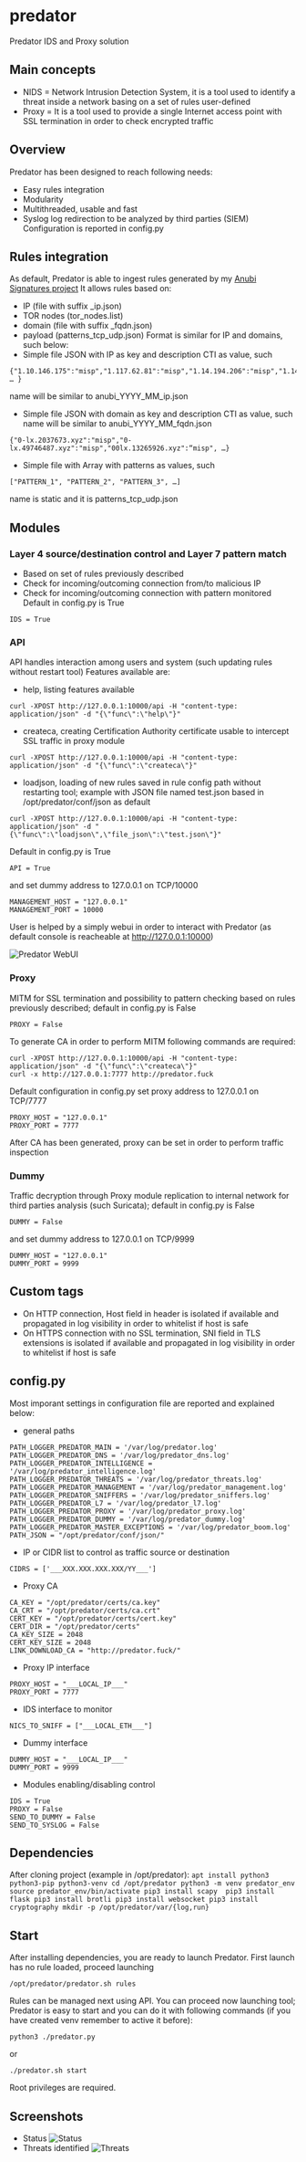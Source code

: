 # predator
Predator IDS and Proxy solution

## Main concepts
* NIDS = Network Intrusion Detection System, it is a tool used to identify a threat inside a network basing on a set of rules user-defined
* Proxy = It is a tool used to provide a single Internet access point with SSL termination in order to check encrypted traffic

## Overview
Predator has been designed to reach following needs:
* Easy rules integration
* Modularity
* Multithreaded, usable and fast
* Syslog log redirection to be analyzed by third parties (SIEM)
Configuration is reported in config.py

## Rules integration
As default, Predator is able to ingest rules generated by my [Anubi Signatures project](https://github.com/kavat/anubi-signatures)
It allows rules based on:
* IP (file with suffix _ip.json)
* TOR nodes (tor_nodes.list)
* domain (file with suffix _fqdn.json)
* payload (patterns_tcp_udp.json)
Format is similar for IP and domains, such below:
* Simple file JSON with IP as key and description CTI as value, such
```
{"1.10.146.175":"misp","1.117.62.81":"misp","1.14.194.206":"misp","1.14.206.72":"misp", … }
```
name will be similar to anubi_YYYY_MM_ip.json
* Simple file JSON with domain as key and description CTI as value, such
name will be similar to anubi_YYYY_MM_fqdn.json
```
{"0-lx.2037673.xyz":"misp","0-lx.49746487.xyz":"misp","00lx.13265926.xyz":“misp", …}
```
* Simple file with Array with patterns as values, such
```
["PATTERN_1", "PATTERN_2", "PATTERN_3", …] 
```
name is static and it is patterns_tcp_udp.json

## Modules
### Layer 4 source/destination control and Layer 7 pattern match
* Based on set of rules previously described
* Check for incoming/outcoming connection from/to malicious IP
* Check for incoming/outcoming connection with pattern monitored
Default in config.py is True
```
IDS = True
```
### API
API handles interaction among users and system (such updating rules without restart tool)
Features available are:
* help, listing features available
```
curl -XPOST http://127.0.0.1:10000/api -H "content-type: application/json" -d "{\"func\":\"help\"}"
```
* createca, creating Certification Authority certificate usable to intercept SSL traffic in proxy module
```
curl -XPOST http://127.0.0.1:10000/api -H "content-type: application/json" -d "{\"func\":\"createca\"}"
```
* loadjson, loading of new rules saved in rule config path without restarting tool; example with JSON file named test.json based in /opt/predator/conf/json as default
```
curl -XPOST http://127.0.0.1:10000/api -H "content-type: application/json" -d "{\"func\":\"loadjson\",\"file_json\":\"test.json\"}"
```
Default in config.py is True
```
API = True
```
and set dummy address to 127.0.0.1 on TCP/10000
```
MANAGEMENT_HOST = "127.0.0.1"
MANAGEMENT_PORT = 10000
```
User is helped by a simply webui in order to interact with Predator (as default console is reacheable at http://127.0.0.1:10000)

![Predator WebUI](screenshots/api.png)
### Proxy
MITM for SSL termination and possibility to pattern checking based on rules previously described; default in config.py is False
```
PROXY = False
```
To generate CA in order to perform MITM following commands are required:
```
curl -XPOST http://127.0.0.1:10000/api -H "content-type: application/json" -d "{\"func\":\"createca\"}"
curl -x http://127.0.0.1:7777 http://predator.fuck
```
Default configuration in config.py set proxy address to 127.0.0.1 on TCP/7777
```
PROXY_HOST = "127.0.0.1"
PROXY_PORT = 7777
```
After CA has been generated, proxy can be set in order to perform traffic inspection
### Dummy
Traffic decryption through Proxy module replication to internal network for third parties analysis (such Suricata); default in config.py is False
```
DUMMY = False
```
and set dummy address to 127.0.0.1 on TCP/9999
```
DUMMY_HOST = "127.0.0.1"
DUMMY_PORT = 9999
```
## Custom tags
* On HTTP connection, Host field in header is isolated if available and propagated in log visibility in order to whitelist if host is safe
* On HTTPS connection with no SSL termination, SNI field in TLS extensions is isolated if available and propagated in log visibility in order to whitelist if host is safe

## config.py
Most imporant settings in configuration file are reported and explained below:
* general paths
```
PATH_LOGGER_PREDATOR_MAIN = '/var/log/predator.log'
PATH_LOGGER_PREDATOR_DNS = '/var/log/predator_dns.log'
PATH_LOGGER_PREDATOR_INTELLIGENCE = '/var/log/predator_intelligence.log'
PATH_LOGGER_PREDATOR_THREATS = '/var/log/predator_threats.log'
PATH_LOGGER_PREDATOR_MANAGEMENT = '/var/log/predator_management.log'
PATH_LOGGER_PREDATOR_SNIFFERS = '/var/log/predator_sniffers.log'
PATH_LOGGER_PREDATOR_L7 = '/var/log/predator_l7.log'
PATH_LOGGER_PREDATOR_PROXY = '/var/log/predator_proxy.log'
PATH_LOGGER_PREDATOR_DUMMY = '/var/log/predator_dummy.log'
PATH_LOGGER_PREDATOR_MASTER_EXCEPTIONS = '/var/log/predator_boom.log'
PATH_JSON = "/opt/predator/conf/json/"
```
* IP or CIDR list to control as traffic source or destination
```
CIDRS = ['___XXX.XXX.XXX.XXX/YY___']
```
* Proxy CA
```
CA_KEY = "/opt/predator/certs/ca.key"
CA_CRT = "/opt/predator/certs/ca.crt"
CERT_KEY = "/opt/predator/certs/cert.key"
CERT_DIR = "/opt/predator/certs"
CA_KEY_SIZE = 2048
CERT_KEY_SIZE = 2048
LINK_DOWNLOAD_CA = "http://predator.fuck/"
```
* Proxy IP interface
```
PROXY_HOST = "___LOCAL_IP___"
PROXY_PORT = 7777
```
* IDS interface to monitor
```
NICS_TO_SNIFF = ["___LOCAL_ETH___"]
```
* Dummy interface
```
DUMMY_HOST = "___LOCAL_IP___"
DUMMY_PORT = 9999
```
* Modules enabling/disabling control
```
IDS = True
PROXY = False
SEND_TO_DUMMY = False
SEND_TO_SYSLOG = False
```

## Dependencies
After cloning project (example in /opt/predator):
``
apt install python3 python3-pip python3-venv
cd /opt/predator
python3 -m venv predator_env
source predator_env/bin/activate
pip3 install scapy 
pip3 install flask
pip3 install brotli
pip3 install websocket
pip3 install cryptography
mkdir -p /opt/predator/var/{log,run}
``

## Start
After installing dependencies, you are ready to launch Predator. 
First launch has no rule loaded, proceed launching
```
/opt/predator/predator.sh rules
```
Rules can be managed next using API.
You can proceed now launching tool; Predator is easy to start and you can do it with following commands (if you have created venv remember to active it before):
```
python3 ./predator.py
```
or
```
./predator.sh start
```
Root privileges are required.

## Screenshots
* Status
![Status](screenshots/status.png)
* Threats identified
![Threats](screenshots/threats.png)
